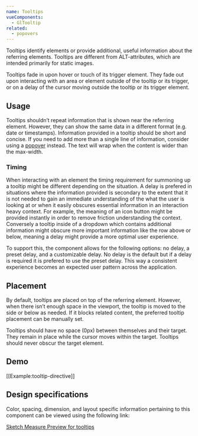 ```yaml
---
name: Tooltips
vueComponents: 
  - GlTooltip
related:
  - popovers
---
```


Tooltips identify elements or provide additional, useful information about the referring elements. Tooltips are different from ALT-attributes, which are intended primarily for static images.

Tooltips fade in upon hover or touch of its trigger element. They fade out upon interacting with an area or element outside of the tooltip or its trigger, or on a delay of the cursor moving outside the tooltip or its trigger element.

## Usage

Tooltips shouldn’t repeat information that is shown near the referring element. However, they can show the same data in a different format (e.g. date or timestamps). Information provided in a tooltip should be short and concise. If you need to add more than a single line of information, consider using a [popover](/components/popovers) instead. The text will wrap when the content is wider than the max-width.

### Timing

When interacting with an element the timing requirement for summoning up a tooltip might be different depending on the situation. A delay is prefered in situations where the information provided is secondary to the extent that it is not needed to gain an immediate understanding of the what the user is looking at or when it easily obscures essential information in an interaction heavy context. For example, the meaning of an icon button might be provided instantly in order to remove friction understanding the context. Conversely a tooltip inside of a dropdown which contains additional information might obscure more important information like the row above or below, meaning a delay might provide a more optimal user experience.

To support this, the component allows for the following options: no delay, a preset delay, and a customizable delay. No delay is the default but if a delay is required it is prefered to use the preset delay. This way a consistent experience becomes an expected user pattern across the application.

## Placement

By default, tooltips are placed on top of the referring element. However, when there isn’t enough space in the viewport, the tooltip is moved to the side or below as needed. If it blocks related content, the preferred tooltip placement can be manually set.

Tooltips should have no space (0px) between themselves and their target. They remain in place while the cursor moves within the target. Tooltips should never obscur the target element.

## Demo

[[Example:tooltip-directive]]

## Design specifications

Color, spacing, dimension, and layout specific information pertaining to this component can be viewed using the following link:

[Sketch Measure Preview for tooltips](https://gitlab-org.gitlab.io/gitlab-design/hosted/design-gitlab-specs/tooltips-spec-previews/)
